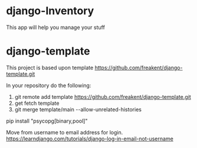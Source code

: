 # django-Inventory

This app will help you manage your stuff
# django-template

This project is based upon template https://github.com/freakent/django-template.git


In your repository do the following:

1. git remote add template https://github.com/freakent/django-template.git
2. get fetch template
3. git merge template/main --allow-unrelated-histories


pip install "psycopg[binary,pool]"

Move from username to email address for login. 
https://learndjango.com/tutorials/django-log-in-email-not-username
